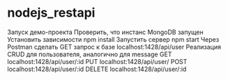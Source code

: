 # nodejs_restapi
Запуск демо-проекта
Проверить, что инстанс MongoDB запущен
Установить зависимости npm install
Запустить сервер npm start
Через Postman сделать GET запрос к базе localhost:1428/api/user
Реализация CRUD для пользователя, аналогично для message
GET localhost:1428/api/user/:id
PUT localhost:1428/api/user/
POST localhost:1428/api/user/:id
DELETE localhost:1428/api/user/:id

